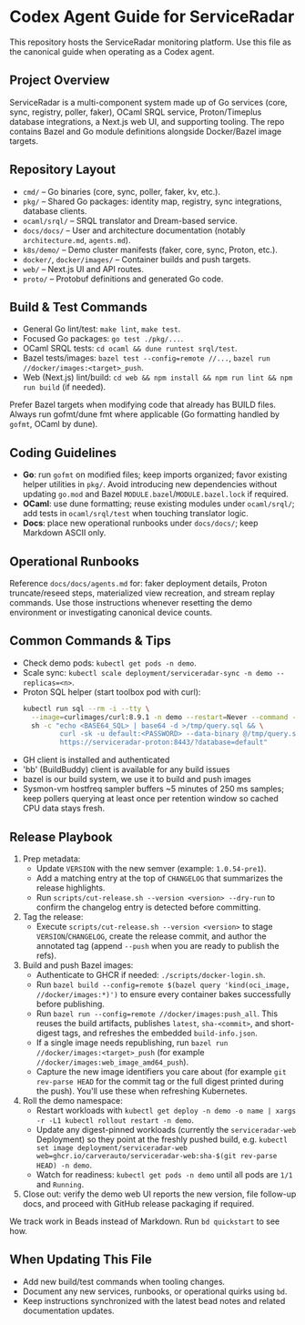 # Codex Agent Guide for ServiceRadar

This repository hosts the ServiceRadar monitoring platform. Use this file as the canonical guide when operating as a Codex agent.

## Project Overview

ServiceRadar is a multi-component system made up of Go services (core, sync, registry, poller, faker), OCaml SRQL service, Proton/Timeplus database integrations, a Next.js web UI, and supporting tooling. The repo contains Bazel and Go module definitions alongside Docker/Bazel image targets.

## Repository Layout

- `cmd/` – Go binaries (core, sync, poller, faker, kv, etc.).
- `pkg/` – Shared Go packages: identity map, registry, sync integrations, database clients.
- `ocaml/srql/` – SRQL translator and Dream-based service.
- `docs/docs/` – User and architecture documentation (notably `architecture.md`, `agents.md`).
- `k8s/demo/` – Demo cluster manifests (faker, core, sync, Proton, etc.).
- `docker/`, `docker/images/` – Container builds and push targets.
- `web/` – Next.js UI and API routes.
- `proto/` – Protobuf definitions and generated Go code.

## Build & Test Commands

- General Go lint/test: `make lint`, `make test`.
- Focused Go packages: `go test ./pkg/...`.
- OCaml SRQL tests: `cd ocaml && dune runtest srql/test`.
- Bazel tests/images: `bazel test --config=remote //...`, `bazel run //docker/images:<target>_push`.
- Web (Next.js) lint/build: `cd web && npm install && npm run lint && npm run build` (if needed).

Prefer Bazel targets when modifying code that already has BUILD files. Always run gofmt/dune fmt where applicable (Go formatting handled by `gofmt`, OCaml by dune).

## Coding Guidelines

- **Go**: run `gofmt` on modified files; keep imports organized; favor existing helper utilities in `pkg/`. Avoid introducing new dependencies without updating `go.mod` and Bazel `MODULE.bazel`/`MODULE.bazel.lock` if required.
- **OCaml**: use dune formatting; reuse existing modules under `ocaml/srql/`; add tests in `ocaml/srql/test` when touching translator logic.
- **Docs**: place new operational runbooks under `docs/docs/`; keep Markdown ASCII only.

## Operational Runbooks

Reference `docs/docs/agents.md` for: faker deployment details, Proton truncate/reseed steps, materialized view recreation, and stream replay commands. Use those instructions whenever resetting the demo environment or investigating canonical device counts.

## Common Commands & Tips

- Check demo pods: `kubectl get pods -n demo`.
- Scale sync: `kubectl scale deployment/serviceradar-sync -n demo --replicas=<n>`.
- Proton SQL helper (start toolbox pod with curl):
  ```bash
  kubectl run sql --rm -i --tty \
    --image=curlimages/curl:8.9.1 -n demo --restart=Never --command -- \
    sh -c "echo <BASE64_SQL> | base64 -d >/tmp/query.sql && \
           curl -sk -u default:<PASSWORD> --data-binary @/tmp/query.sql \
           https://serviceradar-proton:8443/?database=default"
  ```
- GH client is installed and authenticated
- 'bb' (BuildBuddy) client is available for any build issues
- bazel is our build system, we use it to build and push images
- Sysmon-vm hostfreq sampler buffers ~5 minutes of 250 ms samples; keep pollers querying at least once per retention window so cached CPU data stays fresh.

## Release Playbook

1. Prep metadata:
   - Update `VERSION` with the new semver (example: `1.0.54-pre1`).
   - Add a matching entry at the top of `CHANGELOG` that summarizes the release highlights.
   - Run `scripts/cut-release.sh --version <version> --dry-run` to confirm the changelog entry is detected before committing.
2. Tag the release:
   - Execute `scripts/cut-release.sh --version <version>` to stage `VERSION`/`CHANGELOG`, create the release commit, and author the annotated tag (append `--push` when you are ready to publish the refs).
3. Build and push Bazel images:
   - Authenticate to GHCR if needed: `./scripts/docker-login.sh`.
   - Run `bazel build --config=remote $(bazel query 'kind(oci_image, //docker/images:*)')` to ensure every container bakes successfully before publishing.
   - Run `bazel run --config=remote //docker/images:push_all`. This reuses the build artifacts, publishes `latest`, `sha-<commit>`, and short-digest tags, and refreshes the embedded `build-info.json`.
   - If a single image needs republishing, run `bazel run //docker/images:<target>_push` (for example `//docker/images:web_image_amd64_push`).
   - Capture the new image identifiers you care about (for example `git rev-parse HEAD` for the commit tag or the full digest printed during the push). You'll use these when refreshing Kubernetes.
4. Roll the demo namespace:
   - Restart workloads with `kubectl get deploy -n demo -o name | xargs -r -L1 kubectl rollout restart -n demo`.
   - Update any digest-pinned workloads (currently the `serviceradar-web` Deployment) so they point at the freshly pushed build, e.g. `kubectl set image deployment/serviceradar-web web=ghcr.io/carverauto/serviceradar-web:sha-$(git rev-parse HEAD) -n demo`.
   - Watch for readiness: `kubectl get pods -n demo` until all pods are `1/1` and `Running`.
5. Close out: verify the demo web UI reports the new version, file follow-up docs, and proceed with GitHub release packaging if required.

We track work in Beads instead of Markdown. Run `bd quickstart` to see how.

## When Updating This File

- Add new build/test commands when tooling changes.
- Document any new services, runbooks, or operational quirks using `bd`.
- Keep instructions synchronized with the latest bead notes and related documentation updates.
